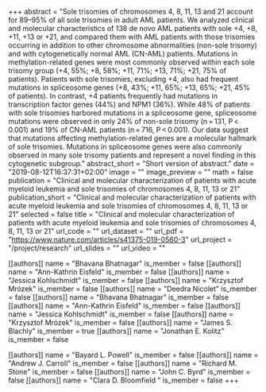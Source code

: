 +++
abstract = "Sole trisomies of chromosomes 4, 8, 11, 13 and 21 account for 89–95% of all sole trisomies in adult AML patients. We analyzed clinical and molecular characteristics of 138 de novo AML patients with sole +4, +8, +11, +13 or +21, and compared them with AML patients with those trisomies occurring in addition to other chromosome abnormalities (non-sole trisomy) and with cytogenetically normal AML (CN-AML) patients. Mutations in methylation-related genes were most commonly observed within each sole trisomy group (+4, 55%; +8, 58%; +11, 71%; +13, 71%; +21, 75% of patients). Patients with sole trisomies, excluding +4, also had frequent mutations in spliceosome genes (+8, 43%; +11, 65%; +13, 65%; +21, 45% of patients). In contrast, +4 patients frequently had mutations in transcription factor genes (44%) and NPM1 (36%). While 48% of patients with sole trisomies harbored mutations in a spliceosome gene, spliceosome mutations were observed in only 24% of non-sole trisomy (n = 131, P < 0.001) and 19% of CN-AML patients (n = 716, P < 0.001). Our data suggest that mutations affecting methylation-related genes are a molecular hallmark of sole trisomies. Mutations in spliceosome genes were also commonly observed in many sole trisomy patients and represent a novel finding in this cytogenetic subgroup."
abstract_short = "Short version of abstract."
date = "2019-08-12T16:37:31+02:00"
image = ""
image_preview = ""
math = false
publication = "Clinical and molecular characterization of patients with acute myeloid leukemia and sole trisomies of chromosomes 4, 8, 11, 13 or 21"
publication_short = "Clinical and molecular characterization of patients with acute myeloid leukemia and sole trisomies of chromosomes 4, 8, 11, 13 or 21"
selected = false
title = "Clinical and molecular characterization of patients with acute myeloid leukemia and sole trisomies of chromosomes 4, 8, 11, 13 or 21"
url_code = ""
url_dataset = ""
url_pdf = "https://www.nature.com/articles/s41375-019-0560-3"
url_project = "/project/research"
url_slides = ""
url_video = ""

[[authors]]
    name = "Bhavana Bhatnagar"
    is_member = false
[[authors]]
    name = "Ann-Kathrin Eisfeld"
    is_member = false
[[authors]]
    name = "Jessica Kohlschmidt"
    is_member = false
[[authors]]
    name = "Krzysztof Mrózek"
    is_member = false
[[authors]]
    name = "Deedra Nicolet"
    is_member = false
[[authors]]
    name = "Bhavana Bhatnagar"
    is_member = false
[[authors]]
    name = "Ann-Kathrin Eisfeld"
    is_member = false
[[authors]]
    name = "Jessica Kohlschmidt"
    is_member = false
[[authors]]
    name = "Krzysztof Mrózek"
    is_member = false
[[authors]]
    name = "James S. Blachly"
    is_member = true
[[authors]]
    name = "Jonathan E. Kolitz"
    is_member = false

[[authors]]
    name = "Bayard L. Powell"
    is_member = false
[[authors]]
    name = "Andrew J. Carroll"
    is_member = false
[[authors]]
    name = "Richard M. Stone"
    is_member = false
[[authors]]
    name = "John C. Byrd"
    is_member = false
[[authors]]
    name = "Clara D. Bloomfield "
    is_member = false
+++
